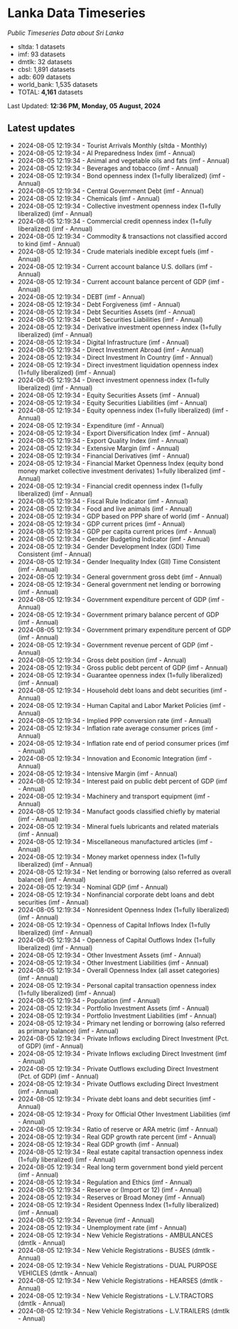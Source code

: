 # Lanka Data Timeseries
*Public Timeseries Data about Sri Lanka*

* sltda: 1 datasets
* imf: 93 datasets
* dmtlk: 32 datasets
* cbsl: 1,891 datasets
* adb: 609 datasets
* world_bank: 1,535 datasets
* TOTAL: **4,161** datasets

Last Updated: **12:36 PM, Monday, 05 August, 2024**

## Latest updates

* 2024-08-05 12:19:34 - Tourist Arrivals Monthly (sltda - Monthly)
* 2024-08-05 12:19:34 - AI Preparedness Index (imf - Annual)
* 2024-08-05 12:19:34 - Animal and vegetable oils and fats (imf - Annual)
* 2024-08-05 12:19:34 - Beverages and tobacco (imf - Annual)
* 2024-08-05 12:19:34 - Bond openness index (1=fully liberalized) (imf - Annual)
* 2024-08-05 12:19:34 - Central Government Debt (imf - Annual)
* 2024-08-05 12:19:34 - Chemicals (imf - Annual)
* 2024-08-05 12:19:34 - Collective investment openness index (1=fully liberalized) (imf - Annual)
* 2024-08-05 12:19:34 - Commercial credit openness index (1=fully liberalized) (imf - Annual)
* 2024-08-05 12:19:34 - Commodity & transactions not classified accord to kind (imf - Annual)
* 2024-08-05 12:19:34 - Crude materials inedible except fuels (imf - Annual)
* 2024-08-05 12:19:34 - Current account balance U.S. dollars (imf - Annual)
* 2024-08-05 12:19:34 - Current account balance percent of GDP (imf - Annual)
* 2024-08-05 12:19:34 - DEBT (imf - Annual)
* 2024-08-05 12:19:34 - Debt Forgiveness (imf - Annual)
* 2024-08-05 12:19:34 - Debt Securities Assets (imf - Annual)
* 2024-08-05 12:19:34 - Debt Securities Liabilities (imf - Annual)
* 2024-08-05 12:19:34 - Derivative investment openness index (1=fully liberalized) (imf - Annual)
* 2024-08-05 12:19:34 - Digital Infrastructure (imf - Annual)
* 2024-08-05 12:19:34 - Direct Investment Abroad (imf - Annual)
* 2024-08-05 12:19:34 - Direct Investment In Country (imf - Annual)
* 2024-08-05 12:19:34 - Direct investment liquidation openness index (1=fully liberalized) (imf - Annual)
* 2024-08-05 12:19:34 - Direct investment openness index (1=fully liberalized) (imf - Annual)
* 2024-08-05 12:19:34 - Equity Securities Assets (imf - Annual)
* 2024-08-05 12:19:34 - Equity Securities Liabilities (imf - Annual)
* 2024-08-05 12:19:34 - Equity openness index (1=fully liberalized) (imf - Annual)
* 2024-08-05 12:19:34 - Expenditure (imf - Annual)
* 2024-08-05 12:19:34 - Export Diversification Index (imf - Annual)
* 2024-08-05 12:19:34 - Export Quality Index (imf - Annual)
* 2024-08-05 12:19:34 - Extensive Margin (imf - Annual)
* 2024-08-05 12:19:34 - Financial Derivatives (imf - Annual)
* 2024-08-05 12:19:34 - Financial Market Openness Index (equity bond money market collective investment derivates) 1=fully liberalized (imf - Annual)
* 2024-08-05 12:19:34 - Financial credit openness index (1=fully liberalized) (imf - Annual)
* 2024-08-05 12:19:34 - Fiscal Rule Indicator (imf - Annual)
* 2024-08-05 12:19:34 - Food and live animals (imf - Annual)
* 2024-08-05 12:19:34 - GDP based on PPP share of world (imf - Annual)
* 2024-08-05 12:19:34 - GDP current prices (imf - Annual)
* 2024-08-05 12:19:34 - GDP per capita current prices (imf - Annual)
* 2024-08-05 12:19:34 - Gender Budgeting Indicator (imf - Annual)
* 2024-08-05 12:19:34 - Gender Development Index (GDI) Time Consistent (imf - Annual)
* 2024-08-05 12:19:34 - Gender Inequality Index (GII) Time Consistent (imf - Annual)
* 2024-08-05 12:19:34 - General government gross debt (imf - Annual)
* 2024-08-05 12:19:34 - General government net lending or borrowing (imf - Annual)
* 2024-08-05 12:19:34 - Government expenditure percent of GDP (imf - Annual)
* 2024-08-05 12:19:34 - Government primary balance percent of GDP (imf - Annual)
* 2024-08-05 12:19:34 - Government primary expenditure percent of GDP (imf - Annual)
* 2024-08-05 12:19:34 - Government revenue percent of GDP (imf - Annual)
* 2024-08-05 12:19:34 - Gross debt position (imf - Annual)
* 2024-08-05 12:19:34 - Gross public debt percent of GDP (imf - Annual)
* 2024-08-05 12:19:34 - Guarantee openness index (1=fully liberalized) (imf - Annual)
* 2024-08-05 12:19:34 - Household debt loans and debt securities (imf - Annual)
* 2024-08-05 12:19:34 - Human Capital and Labor Market Policies (imf - Annual)
* 2024-08-05 12:19:34 - Implied PPP conversion rate (imf - Annual)
* 2024-08-05 12:19:34 - Inflation rate average consumer prices (imf - Annual)
* 2024-08-05 12:19:34 - Inflation rate end of period consumer prices (imf - Annual)
* 2024-08-05 12:19:34 - Innovation and Economic Integration (imf - Annual)
* 2024-08-05 12:19:34 - Intensive Margin (imf - Annual)
* 2024-08-05 12:19:34 - Interest paid on public debt percent of GDP (imf - Annual)
* 2024-08-05 12:19:34 - Machinery and transport equipment (imf - Annual)
* 2024-08-05 12:19:34 - Manufact goods classified chiefly by material (imf - Annual)
* 2024-08-05 12:19:34 - Mineral fuels lubricants and related materials (imf - Annual)
* 2024-08-05 12:19:34 - Miscellaneous manufactured articles (imf - Annual)
* 2024-08-05 12:19:34 - Money market openness index (1=fully liberalized) (imf - Annual)
* 2024-08-05 12:19:34 - Net lending or borrowing (also referred as overall balance) (imf - Annual)
* 2024-08-05 12:19:34 - Nominal GDP (imf - Annual)
* 2024-08-05 12:19:34 - Nonfinancial corporate debt loans and debt securities (imf - Annual)
* 2024-08-05 12:19:34 - Nonresident Openness Index (1=fully liberalized) (imf - Annual)
* 2024-08-05 12:19:34 - Openness of Capital Inflows Index (1=fully liberalized) (imf - Annual)
* 2024-08-05 12:19:34 - Openness of Capital Outflows Index (1=fully liberalized) (imf - Annual)
* 2024-08-05 12:19:34 - Other Investment Assets (imf - Annual)
* 2024-08-05 12:19:34 - Other Investment Liabilities (imf - Annual)
* 2024-08-05 12:19:34 - Overall Openness Index (all asset categories) (imf - Annual)
* 2024-08-05 12:19:34 - Personal capital transaction openness index (1=fully liberalized) (imf - Annual)
* 2024-08-05 12:19:34 - Population (imf - Annual)
* 2024-08-05 12:19:34 - Portfolio Investment Assets (imf - Annual)
* 2024-08-05 12:19:34 - Portfolio Investment Liabilities (imf - Annual)
* 2024-08-05 12:19:34 - Primary net lending or borrowing (also referred as primary balance) (imf - Annual)
* 2024-08-05 12:19:34 - Private Inflows excluding Direct Investment (Pct. of GDP) (imf - Annual)
* 2024-08-05 12:19:34 - Private Inflows excluding Direct Investment (imf - Annual)
* 2024-08-05 12:19:34 - Private Outflows excluding Direct Investment (Pct. of GDP) (imf - Annual)
* 2024-08-05 12:19:34 - Private Outflows excluding Direct Investment (imf - Annual)
* 2024-08-05 12:19:34 - Private debt loans and debt securities (imf - Annual)
* 2024-08-05 12:19:34 - Proxy for Official Other Investment Liabilities (imf - Annual)
* 2024-08-05 12:19:34 - Ratio of reserve or ARA metric (imf - Annual)
* 2024-08-05 12:19:34 - Real GDP growth rate percent (imf - Annual)
* 2024-08-05 12:19:34 - Real GDP growth (imf - Annual)
* 2024-08-05 12:19:34 - Real estate capital transaction openness index (1=fully liberalized) (imf - Annual)
* 2024-08-05 12:19:34 - Real long term government bond yield percent (imf - Annual)
* 2024-08-05 12:19:34 - Regulation and Ethics (imf - Annual)
* 2024-08-05 12:19:34 - Reserve or (Import or 12) (imf - Annual)
* 2024-08-05 12:19:34 - Reserves or Broad Money (imf - Annual)
* 2024-08-05 12:19:34 - Resident Openness Index (1=fully liberalized) (imf - Annual)
* 2024-08-05 12:19:34 - Revenue (imf - Annual)
* 2024-08-05 12:19:34 - Unemployment rate (imf - Annual)
* 2024-08-05 12:19:34 - New Vehicle Registrations - AMBULANCES (dmtlk - Annual)
* 2024-08-05 12:19:34 - New Vehicle Registrations - BUSES (dmtlk - Annual)
* 2024-08-05 12:19:34 - New Vehicle Registrations - DUAL PURPOSE VEHICLES (dmtlk - Annual)
* 2024-08-05 12:19:34 - New Vehicle Registrations - HEARSES (dmtlk - Annual)
* 2024-08-05 12:19:34 - New Vehicle Registrations - L.V.TRACTORS (dmtlk - Annual)
* 2024-08-05 12:19:34 - New Vehicle Registrations - L.V.TRAILERS (dmtlk - Annual)
